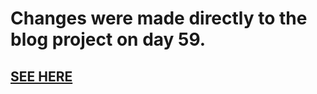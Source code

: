 # Changes were made directly to the blog project on day 59.

## [SEE HERE](../../days051-060/day059/)